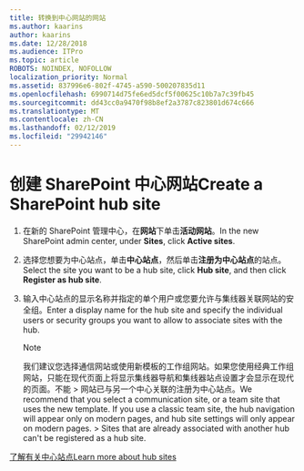 ```yaml
---
title: 转换到中心网站的网站
ms.author: kaarins
author: kaarins
ms.date: 12/28/2018
ms.audience: ITPro
ms.topic: article
ROBOTS: NOINDEX, NOFOLLOW
localization_priority: Normal
ms.assetid: 837996e6-802f-4745-a590-500207835d11
ms.openlocfilehash: 6990714d75fe6ed5dcf5f00625c10b7a7c39fb45
ms.sourcegitcommit: dd43cc0a9470f98b8ef2a3787c823801d674c666
ms.translationtype: MT
ms.contentlocale: zh-CN
ms.lasthandoff: 02/12/2019
ms.locfileid: "29942146"
---
```

# <a name="create-a-sharepoint-hub-site"></a><span data-ttu-id="c6eee-102">创建 SharePoint 中心网站</span><span class="sxs-lookup"><span data-stu-id="c6eee-102">Create a SharePoint hub site</span></span>

1. <span data-ttu-id="c6eee-103">在新的 SharePoint 管理中心，在**网站**下单击**活动网站**。</span><span class="sxs-lookup"><span data-stu-id="c6eee-103">In the new SharePoint admin center, under **Sites**, click **Active sites**.</span></span> 
    
2. <span data-ttu-id="c6eee-104">选择您想要为中心站点，单击**中心站点**，然后单击**注册为中心站点**的站点。</span><span class="sxs-lookup"><span data-stu-id="c6eee-104">Select the site you want to be a hub site, click **Hub site**, and then click **Register as hub site**.</span></span> 
    
3. <span data-ttu-id="c6eee-105">输入中心站点的显示名称并指定的单个用户或您要允许与集线器关联网站的安全组。</span><span class="sxs-lookup"><span data-stu-id="c6eee-105">Enter a display name for the hub site and specify the individual users or security groups you want to allow to associate sites with the hub.</span></span>
    
    > [!NOTE]
    >  <span data-ttu-id="c6eee-p101">我们建议您选择通信网站或使用新模板的工作组网站。如果您使用经典工作组网站，只能在现代页面上将显示集线器导航和集线器站点设置才会显示在现代的页面。不能 > 网站已与另一个中心关联的注册为中心站点。</span><span class="sxs-lookup"><span data-stu-id="c6eee-p101">We recommend that you select a communication site, or a team site that uses the new template. If you use a classic team site, the hub navigation will appear only on modern pages, and hub site settings will only appear on modern pages. >  Sites that are already associated with another hub can't be registered as a hub site.</span></span> 
  
[<span data-ttu-id="c6eee-109">了解有关中心站点</span><span class="sxs-lookup"><span data-stu-id="c6eee-109">Learn more about hub sites</span></span>](https://go.microsoft.com/fwlink/?linkid=869149)
  

